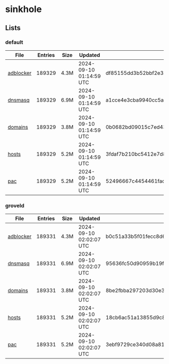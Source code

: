 # sinkhole

## Lists

### default

|File|Entries|Size|Updated|Hash|
|-|-|-|-|-|
|[adblocker](https://raw.githubusercontent.com/groveld/sinkhole/lists/default/adblocker.txt)|189329|4.3M|2024-09-10 01:14:59 UTC|df85155dd3b52bbf2e3ba3e3cfa39a2be71a5c9266fa8e71afdafd067dfe1e50|
|[dnsmasq](https://raw.githubusercontent.com/groveld/sinkhole/lists/default/dnsmasq.txt)|189329|6.9M|2024-09-10 01:14:59 UTC|a1cce4e3cba9940cc5a03d0827747b866b19394a2fcfb239f9cde994a77ec9cc|
|[domains](https://raw.githubusercontent.com/groveld/sinkhole/lists/default/domains.txt)|189329|3.8M|2024-09-10 01:14:59 UTC|0b0682bd09015c7ed43e7fc1ed37d1b9eeca171660409f67422fd4d188b459c8|
|[hosts](https://raw.githubusercontent.com/groveld/sinkhole/lists/default/hosts.txt)|189329|5.2M|2024-09-10 01:14:59 UTC|3fdaf7b210bc5412e7d84458bf47a1779c42b66824715aceb520e83db7685b11|
|[pac](https://raw.githubusercontent.com/groveld/sinkhole/lists/default/pac.txt)|189329|5.2M|2024-09-10 01:14:59 UTC|52496667c4454461fac58d74519564c6622c9ded3467b0e20b5cc8b73d71aa30|

### groveld

|File|Entries|Size|Updated|Hash|
|-|-|-|-|-|
|[adblocker](https://raw.githubusercontent.com/groveld/sinkhole/lists/groveld/adblocker.txt)|189331|4.3M|2024-09-10 02:02:07 UTC|b0c51a33b5f01fecc8d6385f8b1ed4d3849cc90ed11da5335261da8f076994ce|
|[dnsmasq](https://raw.githubusercontent.com/groveld/sinkhole/lists/groveld/dnsmasq.txt)|189331|6.9M|2024-09-10 02:02:07 UTC|95636fc50d90959b19f5799e3cdfe23ec1c97c7f9f9ca7f42537d93b0e2cae2d|
|[domains](https://raw.githubusercontent.com/groveld/sinkhole/lists/groveld/domains.txt)|189331|3.8M|2024-09-10 02:02:07 UTC|8be2fbba297203d30e3e23fabf724bdfab1d2b08c6bf57a5f93d817d8cb42767|
|[hosts](https://raw.githubusercontent.com/groveld/sinkhole/lists/groveld/hosts.txt)|189331|5.2M|2024-09-10 02:02:07 UTC|18cb6ac51a13855d9c84ba249262e1470893c47de6a6899138f8f05286c42299|
|[pac](https://raw.githubusercontent.com/groveld/sinkhole/lists/groveld/pac.txt)|189331|5.2M|2024-09-10 02:02:07 UTC|3ebf9729ce340d08a81cb83297efb2b9213de3be772af166653cc7db15138f9f|

